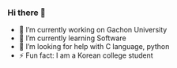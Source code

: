 ### Hi there 👋

- 🔭 I’m currently working on Gachon University
- 🌱 I’m currently learning Software
- 🤔 I’m looking for help with C language, python
- ⚡ Fun fact: I am a Korean college student

<!--
**Giriniya/Giriniya** is a ✨ _special_ ✨ repository because its `README.md` (this file) appears on your GitHub profile.


